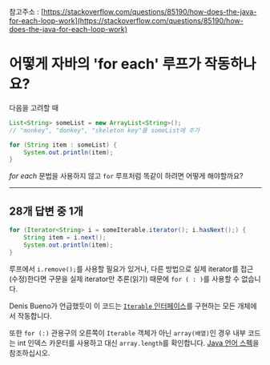 참고주소 : [https://stackoverflow.com/questions/85190/how-does-the-java-for-each-loop-work](https://stackoverflow.com/questions/85190/how-does-the-java-for-each-loop-work)

# 어떻게 자바의 'for each' 루프가 작동하나요?

다음을 고려할 때

```java
List<String> someList = new ArrayList<String>();
// "monkey", "donkey", "skeleton key"를 someList에 추가
```

```java
for (String item : someList) {
    System.out.println(item);
}
```

*for each* 문법을 사용하지 않고 `for` 루프처럼 똑같이 하려면 어떻게 해야할까요?

---

## 28개 답변 중 1개

```java
for (Iterator<String> i = someIterable.iterator(); i.hasNext();) {
    String item = i.next();
    System.out.println(item);
}
```

루프에서 `i.remove();`를 사용할 필요가 있거나, 다른 방법으로 실제 iterator를 접근(수정)한다면 구문을 실제 iterator만 추론(읽기) 때문에 `for ( : )`를 사용할 수 없습니다.

Denis Bueno가 언급했듯이 이 코드는 [`Iterable` 인터페이스](https://docs.oracle.com/javase/8/docs/api/java/lang/Iterable.html)를 구현하는 모든 개체에서 작동합니다.

또한 `for (:)` 관용구의 오른쪽이 `Iterable` 객체가 아닌 `array(배열)`인 경우 내부 코드는 int 인덱스 카운터를 사용하고 대신 `array.length`를 확인합니다. [Java 언어 스펙](https://stackoverflow.com/questions/85190/how-does-the-java-for-each-loop-work)을 참조하십시오.

